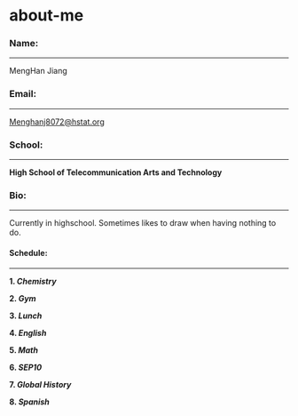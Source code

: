 # about-me

### Name:
---
MengHan Jiang

### Email:
---
Menghanj8072@hstat.org

### School:
---
**High School of Telecommunication Arts and Technology**

### Bio:
---
Currently in highschool. Sometimes likes to draw when having nothing to do.

#### Schedule:
---
**1. _Chemistry_**

**2. _Gym_**

**3. _Lunch_**

**4. _English_**

**5. _Math_**

**6. _SEP10_**

**7. _Global History_**

**8. _Spanish_**
